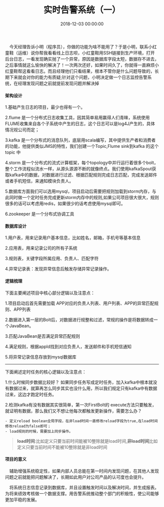﻿---
layout: post
title: 实时告警系统（一）
date: 2018-12-03 00:00:00
categories: 大数据
tags: Storm
photos: zyhuploaderror123
---

&emsp;今天经理告诉小明（程序员），你做的功能为啥不能用了？于是小明，联系小红童鞋（运维）说你帮我看看线上日志呗，小红童鞋用SSH链接到生产环境，打开后台日志，一看发现确实抛了一个异常，原因是数据库字段太短，数据存不进去，之后事情就这么愉快的解决了！一次两次还好，如果时间久了，你就得一直麻烦小红童鞋帮这看看日志。而且经理他们只看结果，根本不管你是什么问题导致的，长期下来就会对你的能力有质疑;针对这个问题，小明决定做一个日志监控告警系统，在经理发现问题之前就提前发现问题并解决掉

#### 架构设计

1.基础产生日志的项目，最少也得有一个。

2.flume 是一个分布式日志收集工具，因其简单易用赢得人们青睐，系统使用FLUME收集来自各个子系统中产生的日志，这个日志可以是log4J产生的，具体情况视公司而定；

3.kafka 是一个分布式的消息队列，底层用scala编写，其中提供生产者和消费者的功能，他提供类似JMS的特性，我们创建一个Topic,Flume sink到kafka 的这个topic 中

4.storm 是一个分布式的流式计算框架，每个topology中并行运行着很多个bolt，整个工作流程似流水一样，从源头源源不断的就像终点。我们使用kafkaSpout获取kafka中的数据，对数据进行过滤、根据匹配规则完成日志匹配，完成发送邮件或者手机短信，来通知模块负责人。

5.数据库方面我们可以选用mysql，项目启动后需要把规则加载到storm内存，与此同时做一个定时任务完成更新storm内存中的规则,如果公司项目很大很大，规则很多的话可以考虑用redis，如果很少的话考虑使用mysql即可。

6.zookeeper 是一个分布式协调工具

#### 数据库设计

1.用户表，用来记录用户基本信息，比如姓名，邮箱，手机号等基本信息

2.应用表，用来记录公司的所有子系统

3.规则表，关键字段所属应用、负责人、匹配字符

4.异常记录表：发现异常信息后触发存储异常记录操作。


#### 逻辑梳理

下面主要阐述项目中核心部分逻辑以及注意点：

1.项目启动后首先需要加载 APP对应的负责人列表、用户列表、APP的异常匹配规则、APP列表

2.数据进入第一层的Bolt后，对数据进行规整和过滤，常规的操作是将数据转成一个JavaBean。

3.匹配JavaBean是否满足异常匹配规则

4.满足规则，根据appId找到对应负责人，发送邮件和手机短信通知

5.将异常记录信息存放到mysql数据库

---

下面阐述定时任务的核心逻辑以及注意点： 

1.什么时候同步数据比较好？ 如果同步任务写成定时任务，加入kafka中根本就没有数据过来，就算再怎么同步其实也没什么用，所以我们规定只有kafka中有数据过来，这边才跑定时任务。

2.检测kafka有没有数据其实很简单，第一次FirstBolt的 execute方法只要触发，就证明有数据，那么我们又不想让他每次都触发更新操作，需要怎么办？
	
	- 定义reload boolean全局字段，在非load时间一直修改reload字段为true,在load时间修改reload为false即可；
	- load规则的时候，需要加上同步操作。

> **load时间**:比如定义只要当前时间能被10整除就是load时间,**非load时间**比如定义只要当前时间不能被10整除就是非load时间


#### 项目的意义

&emsp;辅助增强系统稳定性，如果内部人员总能在第一时间内发现问题，在其他人发现问题之前就能把问题解决了，长期如此用户对公司产品的认可度也会提升。

&emsp;将系统日志信息记录到数据库，并且设置触发时间以及解决时间，并生成报表。为将来绩效考核做一个数据支撑。用告警系统推动整个部门的积极性，使公司能够更加平稳的发展。
